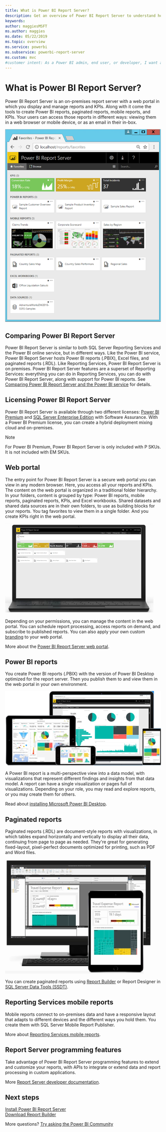 ```yaml
---
title: What is Power BI Report Server?
description: Get an overview of Power BI Report Server to understand how it fits in with SQL Server Reporting Services (SSRS) and the rest of Power BI.
keywords: 
author: maggiesMSFT
ms.author: maggies
ms.date: 05/22/2019
ms.topic: overview
ms.service: powerbi
ms.subservice: powerbi-report-server
ms.custom: mvc
#customer intent: As a Power BI admin, end user, or developer, I want an overview of Power BI Report Server so I understand how it fits in with SSRS and the Power BI service.
---
```

# What is Power BI Report Server?

Power BI Report Server is an on-premises report server with a web portal in which you display and manage reports and KPIs. Along with it come the tools to create Power BI reports, paginated reports, mobile reports, and KPIs. Your users can access those reports in different ways: viewing them in a web browser or mobile device, or as an email in their in-box.

![Power BI Report Server web portal](media/get-started/power-bi-report-server-overview.png)

## Comparing Power BI Report Server 
Power BI Report Server is similar to both SQL Server Reporting Services and the Power BI online service, but in different ways. Like the Power BI service, Power BI Report Server hosts Power BI reports (.PBIX), Excel files, and paginated reports (.RDL). Like Reporting Services, Power BI Report Server is on premises. Power BI Report Server features are a superset of Reporting Services: everything you can do in Reporting Services, you can do with Power BI Report Server, along with support for Power BI reports. See [Comparing Power BI Report Server and the Power BI service](compare-report-server-service.md) for details.

## Licensing Power BI Report Server
Power BI Report Server is available through two different licenses: [Power BI Premium](../service-premium-what-is.md) and [SQL Server Enterprise Edition](https://www.microsoft.com/sql-server/sql-server-2017-editions) with Software Assurance. With a Power BI Premium license, you can create a hybrid deployment mixing cloud and on-premises.  

> [!NOTE]
> For Power BI Premium, Power BI Report Server is only included with P SKUs. It is not included with EM SKUs.

## Web portal
The entry point for Power BI Report Server is a secure web portal you can view in any modern browser. Here, you access all your reports and KPIs. The content on the web portal is organized in a traditional folder hierarchy. In your folders, content is grouped by type: Power BI reports, mobile reports, paginated reports, KPIs, and Excel workbooks. Shared datasets and shared data sources are in their own folders, to use as building blocks for your reports. You tag favorites to view them in a single folder. And you create KPIs right in the web portal. 

![Power BI Report Server web portal](media/get-started/web-portal.png)

Depending on your permissions, you can manage the content in the web portal. You can schedule report processing, access reports on demand, and subscribe to published reports. You can also apply your own custom [branding](https://docs.microsoft.com/sql/reporting-services/branding-the-web-portal) to your web portal. 

More about the [Power BI Report Server web portal](https://docs.microsoft.com/sql/reporting-services/web-portal-ssrs-native-mode).

## Power BI reports
You create Power BI reports (.PBIX) with the version of Power BI Desktop optimized for the report server. Then you publish them to and view them in the web portal in your own environment.

![Power BI reports in Power BI Report Server](media/get-started/powerbi-reports.png)

A Power BI report is a multi-perspective view into a data model, with visualizations that represent different findings and insights from that data model.  A report can have a single visualization or pages full of visualizations. Depending on your role, you may read and explore reports, or you may create them for others.

Read about [installing Microsoft Power BI Desktop](install-powerbi-desktop.md).

## Paginated reports
Paginated reports (.RDL) are document-style reports with visualizations, in which tables expand horizontally and vertically to display all their data, continuing from page to page as needed. They're great for generating fixed-layout, pixel-perfect documents optimized for printing, such as PDF and Word files. 

![Paginated reports in Power BI Report Server](media/get-started/paginated-reports.png)

You can create paginated reports using [Report Builder](https://docs.microsoft.com/sql/reporting-services/paginated-reports/report-builder-in-sql-server-2016) or Report Designer in [SQL Server Data Tools (SSDT)](https://docs.microsoft.com/sql/reporting-services/tools/reporting-services-in-sql-server-data-tools-ssdt).

## Reporting Services mobile reports
Mobile reports connect to on-premises data and have a responsive layout that adapts to different devices and the different ways you hold them. You create them with SQL Server Mobile Report Publisher.

More about [Reporting Services mobile reports](https://docs.microsoft.com/sql/reporting-services/mobile-reports/create-mobile-reports-with-sql-server-mobile-report-publisher). 

## Report Server programming features
Take advantage of Power BI Report Server programming features to extend and customize your reports, with APIs to integrate or extend data and report processing in custom applications.

More [Report Server developer documentation](https://docs.microsoft.com/sql/reporting-services/reporting-services-developer-documentation).

## Next steps
[Install Power BI Report Server](install-report-server.md)  
[Download Report Builder](https://www.microsoft.com/download/details.aspx?id=53613)  

More questions? [Try asking the Power BI Community](https://community.powerbi.com/)


